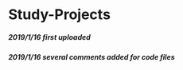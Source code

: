 # Study-Projects
<h5> 2019/1/16 first uploaded<h5>
<h5> 2019/1/16 several comments added for code files<h5>